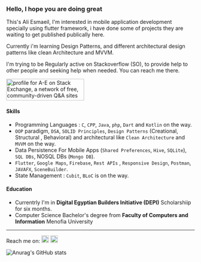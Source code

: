 ### Hello, I hope you are doing great

This's Ali Esmaeil, I'm interested in mobile application development specially using flutter framework, i have done some of projects they are waiting to get published publically here.

Currently i'm learning Design Patterns, and different architectural design patterns like clean Architecture and MVVM.

I'm trying to be Regularly active on Stackoverflow (SO), to provide help to other people and seeking help when needed. You can reach me there.

<a href="https://stackoverflow.com/users/23178611/a-e?tab=profile"><img src="https://stackexchange.com/users/flair/30244630.png" width="208" height="58" alt="profile for A-E on Stack Exchange, a network of free, community-driven Q&amp;A sites" title="profile for A-E on Stack Exchange, a network of free, community-driven Q&amp;A sites"></a>
#### Skills
* Programming Languages : `C`, `CPP`, `Java`, `php`, `Dart` and `Kotlin` on the way.
* `OOP` paradigm, `DSA`, `SOLID Principles`, `Design Patterns` (Creational, Structural , Behavioral) and architectural like `Clean Architecture` and `MVVM` on the way.
* Data Persistence For Mobile Apps (`Shared Preferences`, `Hive`, `SQLite`), `SQL DBs`, NOSQL DBs (`Mongo DB`).
* `Flutter`, `Google Maps`, `Firebase`, `Rest APIs` , `Responsive Design`, `Postman`, `JAVAFX`, `SceneBuilder`.
* State Management : `Cubit`, `BLoC` is on the way.

#### Education
* Currentrly I'm in **Digital Egyptian Builders Initiative (DEPI)** Scholarshiip for six months.
* Computer Science Bachelor's degree from **Faculty of Computers and Information** Menofia University
___________________________________________________________________________________________________________________________________________________________________
Reach me on:
[<img src='https://cdn.jsdelivr.net/npm/simple-icons@3.0.1/icons/stackoverflow.svg' height='20'>](https://stackoverflow.com/users/23178611/a-e?tab=profile) [<img src='https://cdn.jsdelivr.net/npm/simple-icons@3.0.1/icons/linkedin.svg' alt='linkedin' height='20'>](https://www.linkedin.com/in/a-e-68230b2b6/)   

![Anurag's GitHub stats](https://github-readme-stats.vercel.app/api?username=AliEsmaeil)

